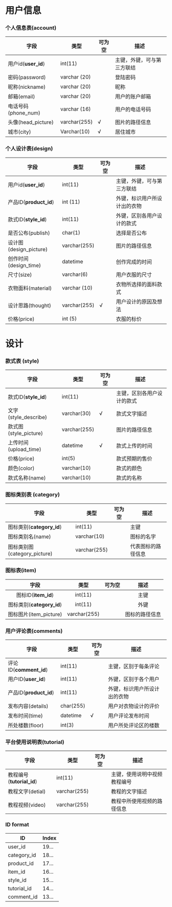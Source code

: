 ﻿# 用户信息

### 个人信息表(account)

| 字段               | 类型         | 可为空 | 描述                       |
| ------------------ | ------------ | ------ | -------------------------- |
| 用户id(**user_id**)     | int(11)      |        | 主键，外键，可与第三方联结 |
| 密码(password)     | varchar (20) |        | 登陆密码                   |
| 昵称(nickname)     | varchar (20) |        | 昵称                       |
| 邮箱(email)        | varchar (20) |        | 用户的账户邮箱             |
| 电话号码(phone_num) | varchar (16)     |        | 用户的电话号码             |
| 头像(head_picture)  | varchar(255)  | √      | 图片的路径信息             |
| 城市(city)         | Varchar(10)  | √      | 居住城市                   |

### 个人设计表(design)

| 字段                 | 类型         | 可为空 | 描述                         |
| -------------------- | ------------ | ------ | ---------------------------- |
| 用户id(**user_id**)       | int(11)      |        | 主键，外键，可与第三方联结   |
| 产品ID(**product_id**)    | int (11)     |        | 外键，标识用户所设计出的衣物 |
| 款式ID(**style_id**)      | int(11)      |        | 外键，区别各用户设计的款式   |
| 是否公布(publish)    | char(1)      |        | 选择是否公布                 |
| 设计图(design_picture) | varchar(255)  |        | 图片的路径信息               |
| 创作时间(design_time) | datetime     |        | 创作完成的时间               |
| 尺寸(size)           | varchar(6)   |        | 用户衣服的尺寸               |
| 衣物面料(material)   | varchar (10) |        | 衣物所选择的面料款式         |
| 设计思路(thought)    | varchar(255) | √      | 用户设计的原因及想法         |
| 价格(price)          | int (5)      |        | 衣服的标价                   |

# 设计

### 款式表 (style)

| 字段                 | 类型        | 可为空 | 描述                       |
| -------------------- | ----------- | ------ | -------------------------- |
| 款式ID(**style_id**)      | int(11)     |        | 主键，区别各用户设计的款式 |
| 文字(style_describe)  | varchar(30) | √      | 款式文字描述               |
| 款式图(style_picture) | varchar(255) |        | 图片的路径信息             |
| 上传时间(upload_time) | datetime    | √      | 款式上传的时间             |
| 价格(price)          | int(5)      |        | 款式预期的售价             |
| 颜色(color)          | varchar(10)    |        | 款式的颜色                 |
| 款式名称(name)          | varchar(10)    |        | 款式的名称                 |

### 图标类别表 (category)

| 字段                  | 类型        | 可为空 | 描述               |
| --------------------- | ----------- | ------ | ------------------ |
| 图标类别(**category_id**) | int(11)     |        | 主键               |
| 图标类别名(name)      | varchar(10) |        | 图标的名字         |
| 图标类别图(category_picture) | varchar(255) |        | 代表图标的路径信息 |

### 图标表(item)

|         字段          |    类型     | 可为空 |      描述      |
| :-------------------: | :---------: | :----: | :------------: |
|    图标ID(**item_id**)    | int(11) |        |      主键      |
| 图标类别(**category_id**)  | int(11) |        |      外键      |
| 图标图片(item_picture) | varchar(255) |        | 图标的路径信息 |

### 用户评论表(comments)

| 字段              | 类型      | 可为空 | 描述                         |
| ----------------- | --------- | ------ | ---------------------------- |
| 评论ID(**comment_id**) | int(11) |  | 主键，区别于每条评论 |
| 用户ID(**user_id**)    | int(11)   |        | 外键，区别于各个用户   |
| 产品ID(**product_id**) | int(11)   |        | 外键，标识用户所设计出的衣物 |
| 发布内容(details) | char(255) |        | 用户对衣物设计的评价         |
| 发布时间(time)    | datetime  | √ | 用户评论发布时间             |
| 所处楼数(floor)   | int(3)    |        | 用户所处评论区的楼数         |

### 平台使用说明表(tutorial)

| 字段                 | 类型         | 可为空 | 描述                         |
| -------------------- | ------------ | ------ | ---------------------------- |
| 教程编号(**tutorial_id**) | int(11)      |        | 主键，使用说明中视频教程编号 |
| 教程文字(detial)     | varchar(255) |        | 教程的文字描述               |
| 教程视频(video)      | varchar(255)  |        | 教程中所使用视频的路径信息   |

### ID format

| ID          | Index |
| ----------- | ----- |
| user_id     | 19... |
| category_id | 18... |
| product_id  | 17... |
| item_id     | 16... |
| style_id    | 15... |
| tutorial_id | 14... |
| comment_id  | 13... |